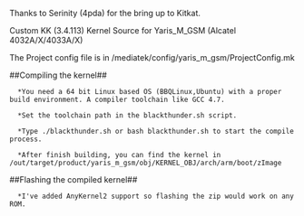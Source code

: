 Thanks to Serinity (4pda) for the bring up to Kitkat.

Custom KK (3.4.113) Kernel Source  for Yaris_M_GSM (Alcatel 4032A/X/4033A/X)


The Project config file is in /mediatek/config/yaris_m_gsm/ProjectConfig.mk

##Compiling the kernel##

      *You need a 64 bit Linux based OS (BBQLinux,Ubuntu) with a proper build environment. A compiler toolchain like GCC 4.7. 
      
      *Set the toolchain path in the blackthunder.sh script.
      
      *Type ./blackthunder.sh or bash blackthunder.sh to start the compile process. 

      *After finish building, you can find the kernel in /out/target/product/yaris_m_gsm/obj/KERNEL_OBJ/arch/arm/boot/zImage
      
 
##Flashing the compiled kernel##

	  *I've added AnyKernel2 support so flashing the zip would work on any ROM. 
